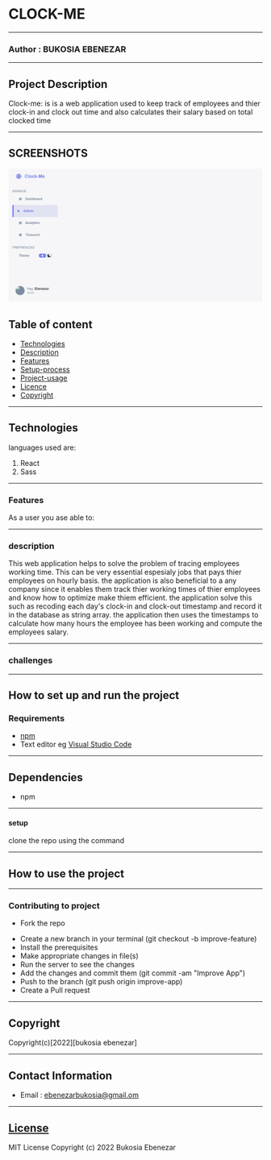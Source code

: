 # CLOCK-ME

---

### Author : BUKOSIA EBENEZAR

---

## Project Description

Clock-me: is is a web application used to keep track of employees and thier clock-in and clock out time and also calculates their salary based on total clocked time

---

## SCREENSHOTS

![image](./src/components/images/design.png)

## Table of content

- [Technologies](#description)
- [Description](#description)
- [Features](#features)
- [Setup-process](#setup_process)
- [Project-usage](#project-usage)
- [Licence](#licence)
- [Copyright](#copyright)

---

## Technologies

languages used are:

1. React
2. Sass

---

### Features

As a user you ase able to:

---

### description

This web application helps to solve the problem of tracing employees working time. This can be very essential espesialy jobs that pays thier employees on hourly basis.
the application is also beneficial to a any company since it enables them track thier working times of thier employees and know how to optimize make thiem efficient.
the application solve this such as recoding each day's clock-in and clock-out timestamp and record it in the database as string array. the application then uses the timestamps to calculate how many hours the employee has been working and compute the employees salary.

---

### challenges

---

## How to set up and run the project

### Requirements

- [npm](https://www.npmjs.com/)
- Text editor eg [Visual Studio Code](https://code.visualstudio.com/download)

---

## Dependencies

- npm

---

#### setup

clone the repo using the command

---

## How to use the project

---

### Contributing to project

- Fork the repo

* Create a new branch in your terminal (git checkout -b improve-feature)
* Install the prerequisites
* Make appropriate changes in file(s)
* Run the server to see the changes
* Add the changes and commit them (git commit -am "Improve App")
* Push to the branch (git push origin improve-app)
* Create a Pull request

---

## Copyright

Copyright(c)[2022][bukosia ebenezar]

---

## Contact Information

- Email : ebenezarbukosia@gmail.om

---

## [License](LICENSE)

MIT License
Copyright (c) 2022 Bukosia Ebenezar
